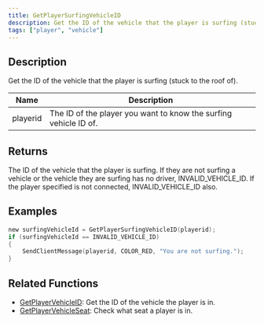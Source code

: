 ```yaml
---
title: GetPlayerSurfingVehicleID
description: Get the ID of the vehicle that the player is surfing (stuck to the roof of).
tags: ["player", "vehicle"]
---
```


<VersionWarn version='SA-MP 0.3a' />

## Description

Get the ID of the vehicle that the player is surfing (stuck to the roof of).

| Name     | Description                                                      |
| -------- | ---------------------------------------------------------------- |
| playerid | The ID of the player you want to know the surfing vehicle ID of. |

## Returns

The ID of the vehicle that the player is surfing. If they are not surfing a vehicle or the vehicle they are surfing has no driver, INVALID_VEHICLE_ID. If the player specified is not connected, INVALID_VEHICLE_ID also.

## Examples

```c
new surfingVehicleId = GetPlayerSurfingVehicleID(playerid);
if (surfingVehicleId == INVALID_VEHICLE_ID)
{
	SendClientMessage(playerid, COLOR_RED, "You are not surfing.");
}
```

## Related Functions

- [GetPlayerVehicleID](GetPlayerVehicleID.md): Get the ID of the vehicle the player is in.
- [GetPlayerVehicleSeat](GetPlayerVehicleSeat.md): Check what seat a player is in.
